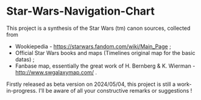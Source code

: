 # Star-Wars-Navigation-Chart
This project is a synthesis of the Star Wars (tm) canon sources, collected from
- Wookiepedia - https://starwars.fandom.com/wiki/Main_Page ;
- Official Star Wars books and maps (Timelines original map for the basic datas) ;
- Fanbase map, essentially the great work of H. Bernberg & K. Wierman - http://www.swgalaxymap.com/ .

Firstly released as beta version on 2024/05/04, this project is still a work-in-progress.
I'll be aware of all your constructive remarks or suggestions !
